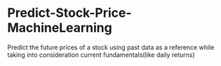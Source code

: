 # Predict-Stock-Price-MachineLearning
 Predict the future prices of  a stock using past data as a reference while taking into consideration current fundamentals(like daily returns)
